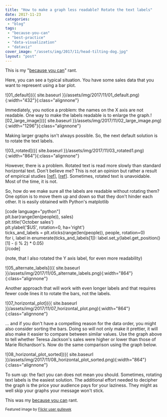 ```yaml
---
title: "How to make a graph less readable? Rotate the text labels"
date: 2017-11-23
categories: 
 - "blog"
tags: 
 - "because-you-can"
 - "best-practice"
 - "data-visualization"
 - "dataviz"
cover_image: "/assets/img/2017/11/head-tilting-dog.jpg"
layout: "post"
---
```


This is my "[because you can](https://gorelik.net/tag/because-you-can/)" rant.

Here, you can see a typical situation. You have some sales data that you want to represent using a bar plot.

![01_default]({{ site.baseurl }}/assets/img/2017/11/01_default.png){:width="432"}{:class="alignnone"}

Immediately, you notice a problem: the names on the X axis are not readable. One way to make the labels readable is to enlarge the graph.![02_large_image]({{ site.baseurl }}/assets/img/2017/11/02_large_image.png){:width="1296"}{:class="alignnone"}

Making larger graphs isn't always possible. So, the next default solution is to rotate the text labels.

![03_rotated]({{ site.baseurl }}/assets/img/2017/11/03_rotated1.png){:width="864"}{:class="alignnone"}

However, there is a problem. Rotated text is read more slowly than standard horizontal text. Don't believe me? This is not an opinion but rather a result of empirical studies [[ref](http://journals.sagepub.com/doi/abs/10.1177/154193120204601722)], [[ref](http://psycnet.apa.org/record/1986-10970-001)]. Sometimes, rotated text is unavoidable. Most of the time, it is not.

So, how do we make sure all the labels are readable without rotating them? One option is to move them up and down so that they don't hinder each other. It is easily obtained with Python's matplotlib

[code language="python"]  
plt.bar(range(len(people)), sales)  
plt.title('October sales')  
plt.ylabel('$US', rotation=0, ha='right')  
ticks_and_labels = plt.xticks(range(len(people)), people, rotation=0)  
for i, label in enumerate(ticks_and_labels[1]):
    label.set_y(label.get_position()[1] - (i % 2) * 0.05)  
[/code]

(note, that I also rotated the Y axis label, for even more readability)

![05_alternate_labels]({{ site.baseurl }}/assets/img/2017/11/05_alternate_labels.png){:width="864"}{:class="alignnone"}

Another approach that will work with even longer labels and that requires fewer code lines it to rotate the bars, not the labels.

![07_horizontal_plot]({{ site.baseurl }}/assets/img/2017/11/07_horizontal_plot.png){:width="864"}{:class="alignnone"}

... and if you don't have a compelling reason for the data order, you might also consider sorting the bars. Doing so will not only make it prettier, it will also make it easier to compare between similar values. Use the graph above to tell whether Teresa Jackson's sales were higher or lower than those of Marie Richardson's. Now do the same comparison using the graph below.

![08_horizontal_plot_sorted]({{ site.baseurl }}/assets/img/2017/11/08_horizontal_plot_sorted.png){:width="864"}{:class="alignnone"}

To sum up: the fact you can does not mean you should. Sometimes, rotating text labels is the easiest solution. The additional effort needed to decipher the graph is the price your audience pays for your laziness. They might as well skip your graphs your message won't stick.

This was my [because you can](https://gorelik.net/tag/because-you-can/) rant.

<small>Featured image by <a href="https://www.flickr.com/photos/gullevek/219632672/in/photolist-kpF9d-bE7Np2-bE7Noi-brcR9m-bE7jjF-bE7nAv-bE7S6i-bE7jFx-bE7TLV-bE7VVB-bE7NoR-brcJZW-bE7sLp-brcnWA-m9yjcH-bE7TMc-bE7VVz-bE7iqz-bE824D-7Bcw3w-bE824v-bE7mND-bE7S6a-brcK19-brcR9s-7vEsMC-bE7Not-brcJZS-bE7jBH-qD2axf-bE7NoB-bE7TMx-brcR9y-brcnQU-bE7TMp-bE824H-brd3ww-brcR9G-4DqSRG-4TbPtZ-brd3vY-bE7Npi-bE7ms6-bE7jhz-bE7S5F-bE7AWx-bE7TMT-bE7S6p-bE7TMH-bE7VW8" target="_blank" rel="noopener">Flickr user gullevek</a></small>
